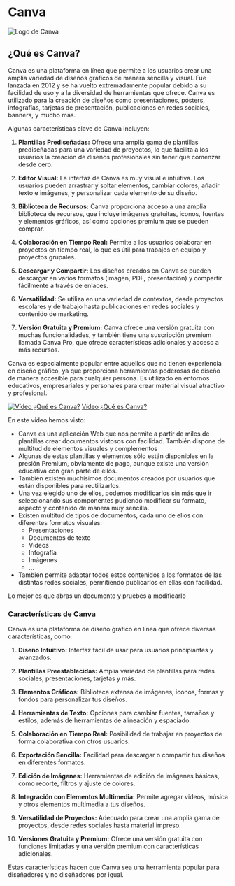 # Canva

![Logo de Canva](https://github.com/javacasm/Iniciacion-Herramientas-Digitales-Aula/blob/main/images/canva-logo.png?raw=true)

## ¿Qué es Canva?

Canva es una plataforma en línea que permite a los usuarios crear una amplia variedad de diseños gráficos de manera sencilla y visual. Fue lanzada en 2012 y se ha vuelto extremadamente popular debido a su facilidad de uso y a la diversidad de herramientas que ofrece. Canva es utilizado para la creación de diseños como presentaciones, pósters, infografías, tarjetas de presentación, publicaciones en redes sociales, banners, y mucho más.

Algunas características clave de Canva incluyen:

1. **Plantillas Prediseñadas:** Ofrece una amplia gama de plantillas prediseñadas para una variedad de proyectos, lo que facilita a los usuarios la creación de diseños profesionales sin tener que comenzar desde cero.

2. **Editor Visual:** La interfaz de Canva es muy visual e intuitiva. Los usuarios pueden arrastrar y soltar elementos, cambiar colores, añadir texto e imágenes, y personalizar cada elemento de su diseño.

3. **Biblioteca de Recursos:** Canva proporciona acceso a una amplia biblioteca de recursos, que incluye imágenes gratuitas, iconos, fuentes y elementos gráficos, así como opciones premium que se pueden comprar.

4. **Colaboración en Tiempo Real:** Permite a los usuarios colaborar en proyectos en tiempo real, lo que es útil para trabajos en equipo y proyectos grupales.

5. **Descargar y Compartir:** Los diseños creados en Canva se pueden descargar en varios formatos (imagen, PDF, presentación) y compartir fácilmente a través de enlaces.

6. **Versatilidad:** Se utiliza en una variedad de contextos, desde proyectos escolares y de trabajo hasta publicaciones en redes sociales y contenido de marketing.

7. **Versión Gratuita y Premium:** Canva ofrece una versión gratuita con muchas funcionalidades, y también tiene una suscripción premium llamada Canva Pro, que ofrece características adicionales y acceso a más recursos.

Canva es especialmente popular entre aquellos que no tienen experiencia en diseño gráfico, ya que proporciona herramientas poderosas de diseño de manera accesible para cualquier persona. Es utilizado en entornos educativos, empresariales y personales para crear material visual atractivo y profesional.



[![Vídeo  ¿Qué es Canva?](https://github.com/javacasm/Iniciacion-Herramientas-Digitales-Aula/blob/main/images/portada-2.0.0.Que_es_canva.png?raw=true)](https://drive.google.com/file/d/1CTxzTp_L91-mdr3mWn1iCqWrTrqvDhtA/view?usp=sharing)
[Vídeo  ¿Qué es Canva?](https://drive.google.com/file/d/1Wj6TultLX3Qldvp1TWbVl2glQeT8Bw4k/view?usp=sharing)

En este vídeo hemos visto:

* Canva es una aplicación Web que nos permite a partir de miles de plantillas crear documentos vistosos con facilidad. También dispone de multitud de elementos visuales y complementos
* Algunas de estas plantillas y elementos sólo están disponibles en la presión Premium, obviamente de pago, aunque existe una versión educativa con gran parte de ellos.
* También existen muchísimos documentos creados por usuarios que están disponibles para reutilizarlos.
* Una vez elegido uno de ellos, podemos modificarlos sin más que ir seleccionando sus componentes pudiendo modificar su formato, aspecto y contenido de manera muy sencilla.
* Existen multitud de tipos de documentos, cada uno de ellos con diferentes formatos visuales:
    - Presentaciones
    - Documentos de texto
    - Vídeos
    - Infografía
    - Imágenes
    - ...
* También permite adaptar todos estos contenidos a los formatos de las distintas redes sociales, permitiendo publicarlos en ellas con facilidad.

Lo mejor es que abras un documento y pruebes a modificarlo

### Características de Canva

Canva es una plataforma de diseño gráfico en línea que ofrece diversas características, como:

1. **Diseño Intuitivo:** Interfaz fácil de usar para usuarios principiantes y avanzados.
  
2. **Plantillas Preestablecidas:** Amplia variedad de plantillas para redes sociales, presentaciones, tarjetas y más.

3. **Elementos Gráficos:** Biblioteca extensa de imágenes, iconos, formas y fondos para personalizar tus diseños.

4. **Herramientas de Texto:** Opciones para cambiar fuentes, tamaños y estilos, además de herramientas de alineación y espaciado.

5. **Colaboración en Tiempo Real:** Posibilidad de trabajar en proyectos de forma colaborativa con otros usuarios.

6. **Exportación Sencilla:** Facilidad para descargar o compartir tus diseños en diferentes formatos.

7. **Edición de Imágenes:** Herramientas de edición de imágenes básicas, como recorte, filtros y ajuste de colores.

8. **Integración con Elementos Multimedia:** Permite agregar videos, música y otros elementos multimedia a tus diseños.

9. **Versatilidad de Proyectos:** Adecuado para crear una amplia gama de proyectos, desde redes sociales hasta material impreso.

10. **Versiones Gratuita y Premium:** Ofrece una versión gratuita con funciones limitadas y una versión premium con características adicionales.

Estas características hacen que Canva sea una herramienta popular para diseñadores y no diseñadores por igual.

